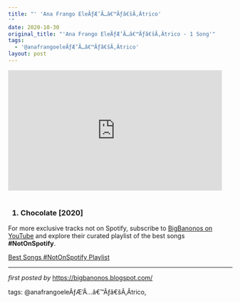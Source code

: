 ```yaml
---
title: "' 'Ana Frango EleÃƒÆ’Ã…â€™Ãƒâ€šÃ‚Âtrico'
'"
date: 2020-10-30
original_title: "'Ana Frango EleÃƒÆ’Ã…â€™Ãƒâ€šÃ‚Âtrico - 1 Song'"
tags:
  - '@anafrangoeleÃƒÆ’Ã…â€™Ãƒâ€šÃ‚Âtrico'
layout: post
---
```

<iframe allowfullscreen="" frameborder="0" height="270" src="https://www.youtube.com/embed/ypjv1Qofdfk" width="480"></iframe><br /><br />
<h3><ol><li>Chocolate [2020]</li>
</ol></h3>

<!--Subscribe and Playlist Links-->
<div>
    <p>For more exclusive tracks not on Spotify, subscribe to <a href="https://www.youtube.com/@BigBanonos" target="_blank">BigBanonos on YouTube</a> and explore their curated playlist of the best songs <strong>#NotOnSpotify</strong>.</p>
    <p><a href="https://www.youtube.com/playlist?list=PLtuNtuTatqI0kFahUCbtbfenC_ET5O_tr" target="_blank">Best Songs #NotOnSpotify Playlist<br /></a></p></div>

<hr />

<p><em>first posted by</em> <a href="https://bigbanonos.blogspot.com/" rel="noopener" target="_new">https://bigbanonos.blogspot.com/</a></p>

<p>tags: @anafrangoeleÃƒÆ’Ã…â€™Ãƒâ€šÃ‚Âtrico,</p>

